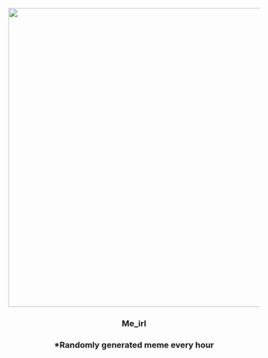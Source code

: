 <p align="center">
        <img src="https://i.redd.it/gqvvwkghm3391.jpg" width="600" height="600">
        </p>
        <h3 align="center">Me_irl</h3>
        <h3 align="center">*Randomly generated meme every hour</h3>
    